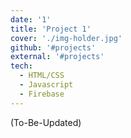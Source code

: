```yaml
---
date: '1'
title: 'Project 1'
cover: './img-holder.jpg'
github: '#projects'
external: '#projects'
tech:
  - HTML/CSS
  - Javascript
  - Firebase
---
```


(To-Be-Updated)
